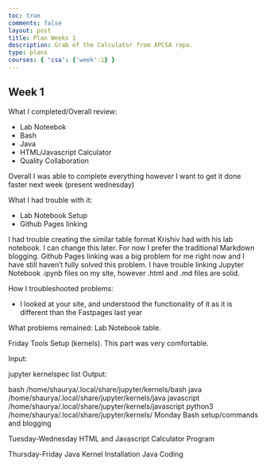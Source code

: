 ```yaml
---
toc: true
comments: false
layout: post
title: Plan Weeks 1
description: Grab of the Calculator from APCSA repo.
type: plans
courses: { 'csa': {'week':1} }
---
```


## Week 1

What I completed/Overall review:

- Lab Noteebok
- Bash
- Java
- HTML/Javascript Calculator
- Quality Collaboration

Overall I was able to complete everything however I want to get it done faster next week (present wednesday)

What I had trouble with it:

- Lab Notebook Setup
- Github Pages linking

I had trouble creating the similar table format Krishiv had with his lab notebook. I can change this later. For now I prefer the traditional Markdown blogging. Github Pages linking was a big problem for me right now and I have still haven’t fully solved this problem. I have trouble linking Jupyter Notebook .ipynb files on my site, however .html and .md files are solid.

How I troubleshooted problems:

- I looked at your site, and understood the functionality of it as it is different than the Fastpages last year

What problems remained:
Lab Notebook table.

Friday
Tools Setup (kernels). This part was very comfortable.

Input:

jupyter kernelspec list
Output:

bash          /home/shaurya/.local/share/jupyter/kernels/bash
java          /home/shaurya/.local/share/jupyter/kernels/java
javascript    /home/shaurya/.local/share/jupyter/kernels/javascript
python3       /home/shaurya/.local/share/jupyter/kernels/
Monday
Bash setup/commands and blogging

Tuesday-Wednesday
HTML and Javascript Calculator Program

Thursday-Friday
Java Kernel Installation Java Coding